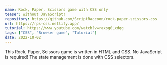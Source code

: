 ```yaml
---
name: Rock, Paper, Scissors game with CSS only
teaser: without JavaScript!
repository: https://github.com/ScriptRaccoon/rock-paper-scissors-css
url: https://rps-css.netlify.app/
tutorial: https://www.youtube.com/watch?v=raxsg0Lxdqg
tags: ["CSS", "Browser game", "Tutorial"]
date: 2022-10-02
---
```


This Rock, Paper, Scissors game is written in HTML and CSS. No JavaScript is required! The state management is done with CSS selectors.
